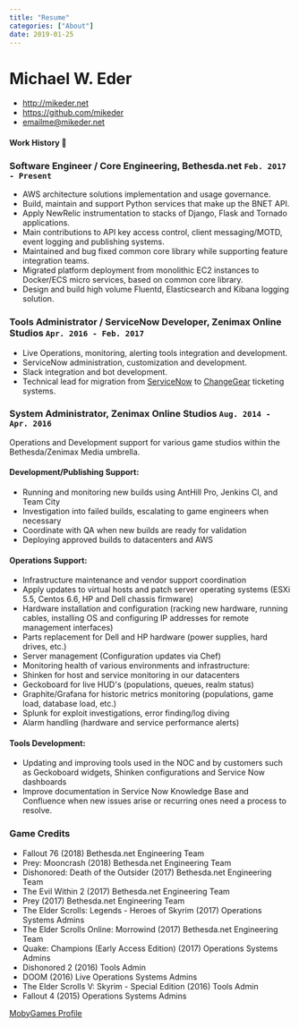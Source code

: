 ```yaml
---
title: "Resume"
categories: ["About"]
date: 2019-01-25
---
```


Michael W. Eder
===============

-   <http://mikeder.net>
-   <https://github.com/mikeder>
-   <emailme@mikeder.net>

#### Work History :page_facing_up:


### Software Engineer / Core Engineering, Bethesda.net `Feb. 2017 - Present`

-   AWS architecture solutions implementation and usage governance.
-   Build, maintain and support Python services that make up the BNET
    API.
-   Apply NewRelic instrumentation to stacks of Django, Flask and
    Tornado applications.
-   Main contributions to API key access control, client messaging/MOTD,
    event logging and publishing systems.
-   Maintained and bug fixed common core library while supporting
    feature integration teams.
-   Migrated platform deployment from monolithic EC2 instances to
    Docker/ECS micro services, based on common core library.
-   Design and build high volume Fluentd, Elasticsearch and Kibana logging solution.

### Tools Administrator / ServiceNow Developer, Zenimax Online Studios `Apr. 2016 - Feb. 2017`

-   Live Operations, monitoring, alerting tools integration and
    development.
-   ServiceNow administration, customization and development.
-   Slack integration and bot development.
-   Technical lead for migration from
    [ServiceNow](https://www.servicenow.com/) to
    [ChangeGear](https://www.sunviewsoftware.com/products) ticketing
    systems.

### System Administrator, Zenimax Online Studios `Aug. 2014 - Apr. 2016`

Operations and Development support for various game studios within the
Bethesda/Zenimax Media umbrella.

#### Development/Publishing Support:

-   Running and monitoring new builds using AntHill Pro, Jenkins CI, and
    Team City
-   Investigation into failed builds, escalating to game engineers when
    necessary
-   Coordinate with QA when new builds are ready for validation
-   Deploying approved builds to datacenters and AWS

#### Operations Support:

-   Infrastructure maintenance and vendor support coordination
-   Apply updates to virtual hosts and patch server operating systems
    (ESXi 5.5, Centos 6.6, HP and Dell chassis firmware)
-   Hardware installation and configuration (racking new hardware,
    running cables, installing OS and configuring IP addresses for
    remote management interfaces)
-   Parts replacement for Dell and HP hardware (power supplies, hard
    drives, etc.)
-   Server management (Configuration updates via Chef)
-   Monitoring health of various environments and infrastructure:
-   Shinken for host and service monitoring in our datacenters
-   Geckoboard for live HUD's (populations, queues, realm status)
-   Graphite/Grafana for historic metrics monitoring (populations, game
    load, database load, etc.)
-   Splunk for exploit investigations, error finding/log diving
-   Alarm handling (hardware and service performance alerts)

#### Tools Development:

-   Updating and improving tools used in the NOC and by customers such
    as Geckoboard widgets, Shinken configurations and Service Now
    dashboards
-   Improve documentation in Service Now Knowledge Base and Confluence
    when new issues arise or recurring ones need a process to resolve.

### Game Credits

-   Fallout 76 (2018) Bethesda.net Engineering Team
-   Prey: Mooncrash (2018) Bethesda.net Engineering Team
-   Dishonored: Death of the Outsider (2017)
    Bethesda.net Engineering Team
-   The Evil Within 2 (2017) Bethesda.net Engineering Team
-   Prey (2017) Bethesda.net Engineering Team
-   The Elder Scrolls: Legends - Heroes of Skyrim (2017)
    Operations Systems Admins
-   The Elder Scrolls Online: Morrowind (2017)
    Bethesda.net Engineering Team
-   Quake: Champions (Early Access Edition) (2017)
    Operations Systems Admins
-   Dishonored 2 (2016) Tools Admin
-   DOOM (2016) Live Operations Systems Admins
-   The Elder Scrolls V: Skyrim - Special Edition (2016) Tools Admin
-   Fallout 4 (2015) Operations Systems Admins

[MobyGames Profile](https://www.mobygames.com/developer/sheet/view/developerId,767199)

